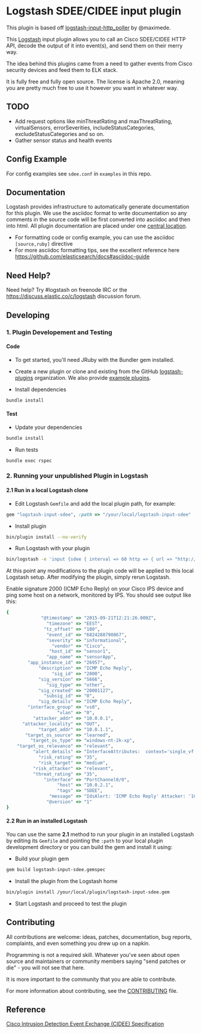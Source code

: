 # Logstash SDEE/CIDEE input plugin

This plugin is based off [logstash-input-http_poller](https://github.com/logstash-plugins/logstash-input-http_poller) by @maximede.

This [Logstash](https://github.com/elasticsearch/logstash) input plugin allows you to call an Cisco SDEE/CIDEE HTTP API, decode the output of it into event(s), and send them on their merry way.

The idea behind this plugins came from a need to gather events from Cisco security devices and feed them to ELK stack.

It is fully free and fully open source. The license is Apache 2.0, meaning you are pretty much free to use it however you want in whatever way.

## TODO
- Add request options like minThreatRating and maxThreatRating, virtualSensors, errorSeverities, includeStatusCategories, excludeStatusCategories and so on.
- Gather sensor status and health events

## Config Example

For config examples see `sdee.conf` in `examples` in this repo.

## Documentation

Logstash provides infrastructure to automatically generate documentation for this plugin. We use the asciidoc format to write documentation so any comments in the source code will be first converted into asciidoc and then into html. All plugin documentation are placed under one [central location](http://www.elasticsearch.org/guide/en/logstash/current/).

- For formatting code or config example, you can use the asciidoc `[source,ruby]` directive
- For more asciidoc formatting tips, see the excellent reference here https://github.com/elasticsearch/docs#asciidoc-guide

## Need Help?

Need help? Try #logstash on freenode IRC or the https://discuss.elastic.co/c/logstash discussion forum.

## Developing

### 1. Plugin Developement and Testing

#### Code
- To get started, you'll need JRuby with the Bundler gem installed.

- Create a new plugin or clone and existing from the GitHub [logstash-plugins](https://github.com/logstash-plugins) organization. We also provide [example plugins](https://github.com/logstash-plugins?query=example).

- Install dependencies
```sh
bundle install
```

#### Test

- Update your dependencies

```sh
bundle install
```

- Run tests

```sh
bundle exec rspec
```

### 2. Running your unpublished Plugin in Logstash

#### 2.1 Run in a local Logstash clone

- Edit Logstash `Gemfile` and add the local plugin path, for example:
```ruby
gem "logstash-input-sdee", :path => "/your/local/logstash-input-sdee"
```
- Install plugin
```sh
bin/plugin install --no-verify
```
- Run Logstash with your plugin
```sh
bin/logstash -e 'input {sdee { interval => 60 http => { url => "http://ciscoips" auth => {user => "cisco" password => "p@ssw0rd"}} session_file => "/tmp/session.db" }}'
```
At this point any modifications to the plugin code will be applied to this local Logstash setup. After modifying the plugin, simply rerun Logstash.

Enable signature 2000 (ICMP Echo Reply) on your Cisco IPS device and ping some host on a network, monitored by IPS.
You should see output like this:

```ruby
{
             "@timestamp" => "2015-09-21T12:21:26.000Z",
               "timezone" => "EEST",
              "tz_offset" => "180",
               "event_id" => "6824288790867",
               "severity" => "informational",
                 "vendor" => "Cisco",
                "host_id" => "sensor1",
               "app_name" => "sensorApp",
        "app_instance_id" => "26957",
            "description" => "ICMP Echo Reply",
                 "sig_id" => "2000",
            "sig_version" => "S666",
               "sig_type" => "other",
            "sig_created" => "20001127",
              "subsig_id" => "0",
            "sig_details" => "ICMP Echo Reply",
        "interface_group" => "vs0",
                   "vlan" => "0",
          "attacker_addr" => "10.0.0.1",
      "attacker_locality" => "OUT",
            "target_addr" => "10.0.1.1",
       "target_os_source" => "learned",
         "target_os_type" => "windows-nt-2k-xp",
    "target_os_relevance" => "relevant",
          "alert_details" => "InterfaceAttributes:  context='single_vf' physical='Unknown' backplane='PortChannel0/0' ; ",
            "risk_rating" => "35",
            "risk_target" => "medium",
          "risk_attacker" => "relevant",
          "threat_rating" => "35",
              "interface" => "PortChannel0/0",
                   "host" => "10.0.2.1",
                   "tags" => "SDEE",
                "message" => "IdsAlert: 'ICMP Echo Reply' Attacker: '10.0.0.1' Target: '10.0.1.1' SigId: '2000'",
               "@version" => "1"
}
```

#### 2.2 Run in an installed Logstash

You can use the same **2.1** method to run your plugin in an installed Logstash by editing its `Gemfile` and pointing the `:path` to your local plugin development directory or you can build the gem and install it using:

- Build your plugin gem
```sh
gem build logstash-input-sdee.gemspec
```
- Install the plugin from the Logstash home
```sh
bin/plugin install /your/local/plugin/logstash-input-sdee.gem
```
- Start Logstash and proceed to test the plugin

## Contributing

All contributions are welcome: ideas, patches, documentation, bug reports, complaints, and even something you drew up on a napkin.

Programming is not a required skill. Whatever you've seen about open source and maintainers or community members  saying "send patches or die" - you will not see that here.

It is more important to the community that you are able to contribute.

For more information about contributing, see the [CONTRIBUTING](https://github.com/elasticsearch/logstash/blob/master/CONTRIBUTING.md) file.

## Reference
[Cisco Intrusion Detection Event Exchange (CIDEE) Specification](http://www.cisco.com/c/en/us/td/docs/security/ips/specs/CIDEE_Specification.html)
